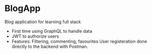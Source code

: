 # BlogApp
Blog application for learning full stack
- First time using GraphQL to handle data
- JWT to authorize users
- Features: Filtering, commenting, favourites
User registeration done directly to the backend with Postman.
